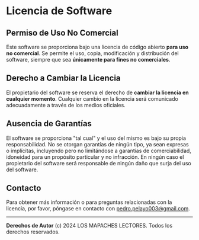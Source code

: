 # Licencia de Software

## Permiso de Uso No Comercial

Este software se proporciona bajo una licencia de código abierto **para uso no comercial**. Se permite el uso, copia, modificación y distribución del software, siempre que sea **únicamente para fines no comerciales**.

## Derecho a Cambiar la Licencia

El propietario del software se reserva el derecho de **cambiar la licencia en cualquier momento**. Cualquier cambio en la licencia será comunicado adecuadamente a través de los medios oficiales.

## Ausencia de Garantías

El software se proporciona "tal cual" y el uso del mismo es bajo su propia responsabilidad. No se otorgan garantías de ningún tipo, ya sean expresas o implícitas, incluyendo pero no limitándose a garantías de comerciabilidad, idoneidad para un propósito particular y no infracción. En ningún caso el propietario del software será responsable de ningún daño que surja del uso del software.

## Contacto

Para obtener más información o para preguntas relacionadas con la licencia, por favor, póngase en contacto con pedro.pelayo003@gmail.com.

---
**Derechos de Autor** (c) 2024 LOS MAPACHES LECTORES. Todos los derechos reservados.
